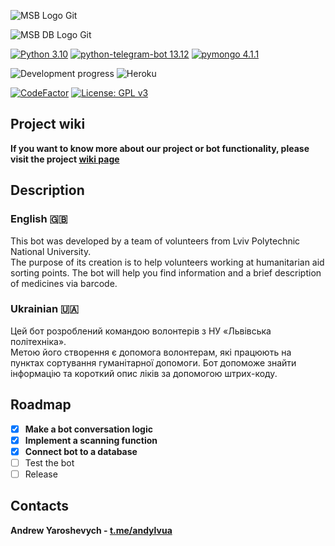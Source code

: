 ![MSB Logo Git](https://user-images.githubusercontent.com/93153950/163735158-9873b3ec-725b-45c1-b7e2-7c050eb3d542.png)

![MSB DB Logo Git](https://user-images.githubusercontent.com/93153950/168140945-c6c6b499-9db2-4f47-866a-2366d3d1cc8c.png)

[![Python 3.10](https://img.shields.io/badge/Python-3.10.2-yellow)](https://www.python.org/downloads/release/python-3102/)
[![python-telegram-bot 13.12](https://img.shields.io/badge/python--telegram--bot-13.12-blue)](https://pypi.org/project/python-telegram-bot/)
[![pymongo 4.1.1](https://img.shields.io/badge/pymongo-4.1.1-green)](https://pypi.org/project/pymongo/)

![Development progress](https://img.shields.io/badge/Development-In%20progress-orange)
![Heroku](https://img.shields.io/static/v1?message=deployed&logo=Heroku&color=32CD32&label=Heroku)

[![CodeFactor](https://www.codefactor.io/repository/github/andylvua/telegram_medicine-search-bot/badge/main)](https://www.codefactor.io/repository/github/andylvua/telegram_medicine-search-bot/overview/main)
[![License: GPL v3](https://img.shields.io/badge/License-GPLv3-blue.svg)](https://www.gnu.org/licenses/gpl-3.0)
## Project wiki 
**If you want to know more about our project or bot functionality, please visit the project [wiki page](https://github.com/andylvua/Telegram_medicine-search-bot/wiki)**
## Description
### English 🇬🇧
This bot was developed by a team of volunteers from Lviv Polytechnic National University. </br> The purpose of its creation is to help volunteers working at humanitarian aid sorting points. The bot will help you find information and a brief description of medicines via barcode.
### Ukrainian 🇺🇦
Цей бот розроблений командою волонтерів з НУ «Львівська політехніка». </br> Метою його створення є допомога волонтерам, які працюють на пунктах сортування гуманітарної допомоги. Бот допоможе знайти інформацію та короткий опис ліків за допомогою штрих-коду.

## Roadmap
* [x] **Make a bot conversation logic**
* [x] **Implement a scanning function**
* [x] **Connect bot to a database**
* [ ] Test the bot
* [ ] Release

## Contacts
**Andrew Yaroshevych - [t.me/andylvua](https://t.me/andylvua)**
